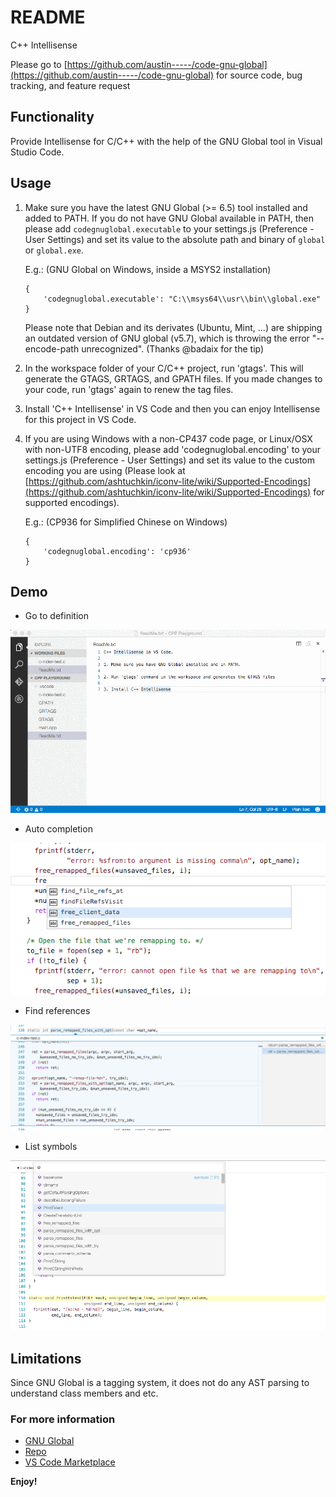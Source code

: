 # README

C++ Intellisense 

Please go to [https://github.com/austin-----/code-gnu-global](https://github.com/austin-----/code-gnu-global) for source code, bug tracking, and feature request

## Functionality
Provide Intellisense for C/C++ with the help of the GNU Global tool in Visual Studio Code.

## Usage
1. Make sure you have the latest GNU Global (>= 6.5) tool installed and added to PATH. If you do not have GNU Global available in PATH, then please add `codegnuglobal.executable` to your settings.js (Preference - User Settings) and set its value to the absolute path and binary of `global` or `global.exe`.
   
   E.g.: (GNU Global on Windows, inside a MSYS2 installation)
   ```
   {
       'codegnuglobal.executable': "C:\\msys64\\usr\\bin\\global.exe"
   }
   ```
   
   Please note that Debian and its derivates (Ubuntu, Mint, ...) are shipping an outdated version of GNU global (v5.7), which is throwing the error "--encode-path unrecognized". (Thanks @badaix for the tip)

2. In the workspace folder of your C/C++ project, run 'gtags'. This will generate the GTAGS, GRTAGS, and GPATH files. If you made changes to your code, run 'gtags' again to renew the tag files.

3. Install 'C++ Intellisense' in VS Code and then you can enjoy Intellisense for this project in VS Code.

4. If you are using Windows with a non-CP437 code page, or Linux/OSX with non-UTF8 encoding, please add 'codegnuglobal.encoding' to your settings.js (Preference - User Settings) and set its value to the custom encoding you are using (Please look at [https://github.com/ashtuchkin/iconv-lite/wiki/Supported-Encodings](https://github.com/ashtuchkin/iconv-lite/wiki/Supported-Encodings) for supported encodings).
   
   E.g.: (CP936 for Simplified Chinese on Windows)
   ```
   {
       'codegnuglobal.encoding': 'cp936'
   }
   ```

## Demo
* Go to definition

![Go to definition](screenshots/screen.gif)

* Auto completion

![Auto completion](screenshots/auto_completion.png)

* Find references

![Find references](screenshots/find_ref.png)

* List symbols

![List symbols](screenshots/list_symbols.png)

## Limitations
Since GNU Global is a tagging system, it does not do any AST parsing to understand class members and etc. 

### For more information
* [GNU Global](https://www.gnu.org/software/global/)
* [Repo](https://github.com/austin-----/code-gnu-global)
* [VS Code Marketplace](https://marketplace.visualstudio.com/items/austin.code-gnu-global)

**Enjoy!**
